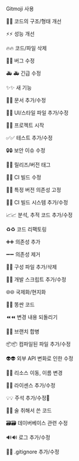 Gitmoji 사용

🎨:art:
코드의 구조/형태 개선

⚡️:zap:
성능 개선

🔥:fire:
코드/파일 삭제

🐛:bug:
버그 수정

🚑
:ambulance:
긴급 수정

✨:sparkles:
새 기능

📝:memo:
문서 추가/수정

💄:lipstick:
UI/스타일 파일 추가/수정

🎉:tada:
프로젝트 시작

✅:white_check_mark:
테스트 추가/수정

🔒:lock:
보안 이슈 수정

🔖:bookmark:
릴리즈/버전 태그

💚:green_heart:
CI 빌드 수정

📌:pushpin:
특정 버전 의존성 고정

👷:construction_worker:
CI 빌드 시스템 추가/수정

📈:chart_with_upwards_trend:
분석, 추적 코드 추가/수정

♻️:recycle:
코드 리팩토링

➕:heavy_plus_sign:
의존성 추가

➖:heavy_minus_sign:
의존성 제거

🔧:wrench:
구성 파일 추가/삭제

🔨:hammer:
개발 스크립트 추가/수정

🌐:globe_with_meridians:
국제화/현지화

💩:poop:
똥싼 코드

⏪:rewind:
변경 내용 되돌리기

🔀:twisted_rightwards_arrows:
브랜치 합병

📦:package:
컴파일된 파일 추가/수정

👽:alien:
외부 API 변화로 인한 수정

🚚:truck:
리소스 이동, 이름 변경

📄:page_facing_up:
라이센스 추가/수정

💡:bulb:
주석 추가/수정

🍻:beers:
술 취해서 쓴 코드

🗃:card_file_box:
데이버베이스 관련 수정

🔊:loud_sound:
로그 추가/수정


🙈:see_no_evil:
.gitignore 추가/수정

